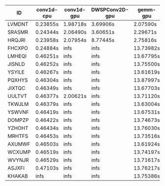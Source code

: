 |ID|conv1d-cpu|conv1d-gpu|DWSPConv2D-gpu|gemm-gpu|avg|
|-|-|-|-|-|-|
|LVMDNT|0.23855s|1.98718s|3.69906s|2.07590s|2.00017s|
|SRASMR|0.24344s|2.06490s|3.60651s|2.29671s|2.05289s|
|HRQJRI|0.23958s|2.07954s|8.77445s|2.75816s|3.46293s|
|FHCXPO|0.24884s|infs|infs|13.73982s|infs|
|LMHEQI|0.46251s|infs|infs|13.67795s|infs|
|JISNLD|0.46252s|infs|infs|13.75500s|infs|
|YSYILE|0.46267s|infs|infs|13.61619s|infs|
|PQXHYS|0.46304s|infs|infs|13.87997s|infs|
|JIXTQC|0.46349s|infs|infs|13.67703s|infs|
|UULTVT|0.46377s|2.00621s|infs|13.71120s|infs|
|TKWJLM|0.46379s|infs|infs|13.63004s|infs|
|YSWVNF|0.46419s|infs|infs|13.67531s|infs|
|DOMPZP|0.46422s|infs|infs|13.74673s|infs|
|YZHOHT|0.46434s|infs|infs|13.76030s|infs|
|MRHTFS|0.46453s|infs|infs|13.73516s|infs|
|AXUMWF|0.46503s|infs|infs|13.61924s|infs|
|WCXUMP|0.46519s|infs|infs|13.74197s|infs|
|WVYNJR|0.46529s|infs|infs|13.71617s|infs|
|ASJXFI|0.47103s|infs|infs|13.76217s|infs|
|KHAKAB|infs|infs|infs|13.75386s|infs|
